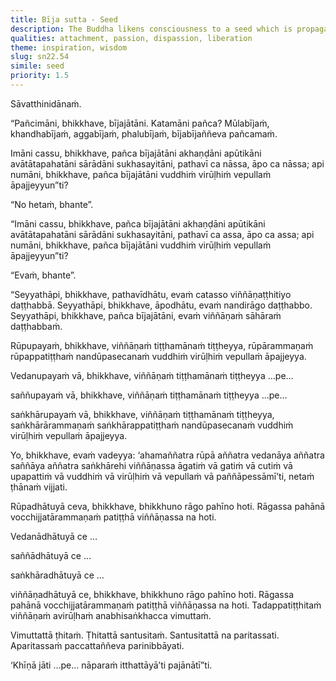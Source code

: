 ```yaml
---
title: Bīja sutta - Seed
description: The Buddha likens consciousness to a seed which is propagated by a sprinkling of delight. So long as passion for forms, felt experience, perception, and intentional constructs persists, consciousness takes root and grows. When delight in these ceases, its support ends; consciousness becomes unestablished and liberated—stable, content, and unshaken—having reached final Nibbāna.
qualities: attachment, passion, dispassion, liberation
theme: inspiration, wisdom
slug: sn22.54
simile: seed
priority: 1.5
---
```


Sāvatthinidānaṁ.

“Pañcimāni, bhikkhave, bījajātāni. Katamāni pañca? Mūlabījaṁ, khandhabījaṁ, aggabījaṁ, phalubījaṁ, bījabījaññeva pañcamaṁ.

Imāni cassu, bhikkhave, pañca bījajātāni akhaṇḍāni apūtikāni avātātapahatāni sārādāni sukhasayitāni, pathavī ca nāssa, āpo ca nāssa; api numāni, bhikkhave, pañca bījajātāni vuddhiṁ virūḷhiṁ vepullaṁ āpajjeyyun”ti?

“No hetaṁ, bhante”.

“Imāni cassu, bhikkhave, pañca bījajātāni akhaṇḍāni apūtikāni avātātapahatāni sārādāni sukhasayitāni, pathavī ca assa, āpo ca assa; api numāni, bhikkhave, pañca bījajātāni vuddhiṁ virūḷhiṁ vepullaṁ āpajjeyyun”ti?

“Evaṁ, bhante”.

“Seyyathāpi, bhikkhave, pathavīdhātu, evaṁ catasso viññāṇaṭṭhitiyo daṭṭhabbā. Seyyathāpi, bhikkhave, āpodhātu, evaṁ nandirāgo daṭṭhabbo. Seyyathāpi, bhikkhave, pañca bījajātāni, evaṁ viññāṇaṁ sāhāraṁ daṭṭhabbaṁ.

Rūpupayaṁ, bhikkhave, viññāṇaṁ tiṭṭhamānaṁ tiṭṭheyya, rūpārammaṇaṁ rūpappatiṭṭhaṁ nandūpasecanaṁ vuddhiṁ virūḷhiṁ vepullaṁ āpajjeyya.

Vedanupayaṁ vā, bhikkhave, viññāṇaṁ tiṭṭhamānaṁ tiṭṭheyya …pe…

saññupayaṁ vā, bhikkhave, viññāṇaṁ tiṭṭhamānaṁ tiṭṭheyya …pe…

saṅkhārupayaṁ vā, bhikkhave, viññāṇaṁ tiṭṭhamānaṁ tiṭṭheyya, saṅkhārārammaṇaṁ saṅkhārappatiṭṭhaṁ nandūpasecanaṁ vuddhiṁ virūḷhiṁ vepullaṁ āpajjeyya.

Yo, bhikkhave, evaṁ vadeyya: ‘ahamaññatra rūpā aññatra vedanāya aññatra saññāya aññatra saṅkhārehi viññāṇassa āgatiṁ vā gatiṁ vā cutiṁ vā upapattiṁ vā vuddhiṁ vā virūḷhiṁ vā vepullaṁ vā paññāpessāmī’ti, netaṁ ṭhānaṁ vijjati.

Rūpadhātuyā ceva, bhikkhave, bhikkhuno rāgo pahīno hoti. Rāgassa pahānā vocchijjatārammaṇaṁ patiṭṭhā viññāṇassa na hoti.

Vedanādhātuyā ce …

saññādhātuyā ce …

saṅkhāradhātuyā ce …

viññāṇadhātuyā ce, bhikkhave, bhikkhuno rāgo pahīno hoti. Rāgassa pahānā vocchijjatārammaṇaṁ patiṭṭhā viññāṇassa na hoti. Tadappatiṭṭhitaṁ viññāṇaṁ avirūḷhaṁ anabhisaṅkhacca vimuttaṁ.

Vimuttattā ṭhitaṁ. Ṭhitattā santusitaṁ. Santusitattā na paritassati. Aparitassaṁ paccattaññeva parinibbāyati.

‘Khīṇā jāti …pe… nāparaṁ itthattāyā’ti pajānātī”ti.
